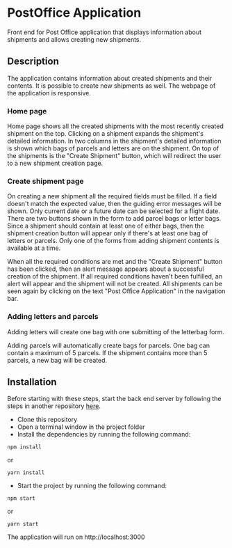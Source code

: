 # PostOffice Application
Front end for Post Office application that displays information about shipments and allows creating new shipments.

## Description

The application contains information about created shipments and their contents. It is possible to create new shipments as well. The webpage of the application is responsive.

### Home page

Home page shows all the created shipments with the most recently created shipment on the top. Clicking on a shipment expands the shipment's detailed information. In two columns in the shipment's detailed information is shown which bags of parcels and letters are on the shipment. On top of the shipments is the "Create Shipment" button, which will redirect the user to a new shipment creation page.

### Create shipment page

On creating a new shipment all the required fields must be filled. If a field doesn't match the expected value, then the guiding error messages will be shown. Only current date or a future date can be selected for a flight date. There are two buttons shown in the form to add parcel bags or letter bags. Since a shipment should contain at least one of either bags, then the shipment creation button will appear only if there's at least one bag of letters or parcels. Only one of the forms from adding shipment contents is available at a time.

When all the required conditions are met and the "Create Shipment" button has been clicked, then an alert message appears about a successful creation of the shipment. If all required conditions haven't been fulfilled, an alert will appear and the shipment will not be created. All shipments can be seen again by clicking on the text "Post Office Application" in the navigation bar.

### Adding letters and parcels

Adding letters will create one bag with one submitting of the letterbag form.

Adding parcels will automatically create bags for parcels. One bag can contain a maximum of 5 parcels. If the shipment contains more than 5 parcels, a new bag will be created.

## Installation

Before starting with these steps, start the back end server by following the steps in another repository [here](https://github.com/martinhorn1/PostApi).

- Clone this repository
- Open a terminal window in the project folder
- Install the dependencies by running the following command:
```
npm install
```
or
```
yarn install
```
- Start the project by running the following command:
```
npm start
```
or
```
yarn start
```
The application will run on http://localhost:3000